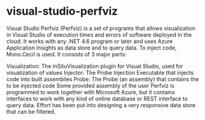 # visual-studio-perfviz

Visual Studio Perfviz (Perfviz) is a set of programs that allows visualization in Visual Studio of execution times and errors of software deployed in the cloud. It works with any .NET 4.6 program or later and uses Azure Application Insights as data store and to query data. To inject code, Mono.Cecil is used. It consists of 3 major parts:

Visualization: The InSituVisualization plugin for Visual Studio, used for visualization of values
Injector: The Probe Injection Executable that injects code into built assemblies
Probe: The Probe (an assembly) that contains the to be injected code
Some provided assembly of the user Perfviz is programmed to work together with Microsoft Azure, but it contains interfaces to work with any kind of online database or REST interface to query data. Effort has been put into designing a very responsive data store that can be filtered.
